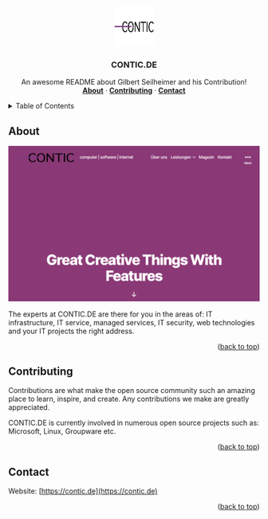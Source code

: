 <a name="readme-top"></a>

<!-- PROJECT SHIELDS -->
<!--
*** I'm using markdown "reference style" links for readability.
*** Reference links are enclosed in brackets [ ] instead of parentheses ( ).
*** See the bottom of this document for the declaration of the reference variables
*** for contributors-url, forks-url, etc. This is an optional, concise syntax you may use.
*** https://www.markdownguide.org/basic-syntax/#reference-style-links
-->



<!-- LOGO -->
<br />
<div align="center">
  <a href="https://github.com/contic">
    <img src="https://github.com/contic-de/.github/blob/main/profile/logo-contic-de_v2.png" alt="Logo" width="80" height="80">
  </a>

<h3 align="center">CONTIC.DE</h3>

  <p align="center">
    An awesome README about Gilbert Seilheimer and his Contribution!
    <br />
    <a href="#about"><strong>About</strong></a>
    ·
    <a href="#contributing"><strong>Contributing</strong></a>
    ·
    <a href="#contact"><strong>Contact</strong></a>
  </p>
</div>



<!-- TABLE OF CONTENTS -->
<details>
  <summary>Table of Contents</summary>
  <ol>
    <li><a href="#about">About</a></li>
    <li><a href="#contributing">Contributing</a></li>
    <li><a href="#contact">Contact</a></li>
  </ol>
</details>



<!-- ABOUT -->
## About

![CONTIC.DE - Great Creative Things With Features!](https://github.com/contic-de/.github/blob/main/profile/screenshot_contic-de@2x.png "CONTIC.DE")

The experts at CONTIC.DE are there for you in the areas of: 
IT infrastructure, IT service, managed services, IT security, 
web technologies and your IT projects the right address.
<p align="right">(<a href="#readme-top">back to top</a>)</p>



<!-- CONTRIBUTING -->
## Contributing

Contributions are what make the open source community such an amazing place to learn, inspire, and create. 
Any contributions we make are greatly appreciated.

CONTIC.DE is currently involved in numerous open source projects such as: Microsoft, Linux, Groupware etc.

<p align="right">(<a href="#readme-top">back to top</a>)</p>



<!-- CONTACT -->
## Contact

Website: [https://contic.de](https://contic.de)

<p align="right">(<a href="#readme-top">back to top</a>)</p>

